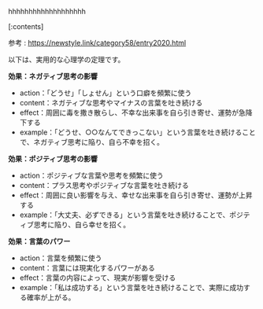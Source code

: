 

hhhhhhhhhhhhhhhhhhh
    
[:contents]

参考 : https://newstyle.link/category58/entry2020.html

以下は、実用的な心理学の定理です。

**効果：ネガティブ思考の影響**
- action：「どうせ」「しょせん」という口癖を頻繁に使う
- content：ネガティブな思考やマイナスの言葉を吐き続ける
- effect：周囲に毒を撒き散らし、不幸な出来事を自ら引き寄せ、運勢が急降下する
- example：「どうせ、○○なんてできっこない」という言葉を吐き続けることで、ネガティブ思考に陥り、自ら不幸を招く。

**効果：ポジティブ思考の影響**
- action：ポジティブな言葉や思考を頻繁に使う
- content：プラス思考やポジティブな言葉を吐き続ける
- effect：周囲に良い影響を与え、幸せな出来事を自ら引き寄せ、運勢が上昇する
- example：「大丈夫、必ずできる」という言葉を吐き続けることで、ポジティブ思考に陥り、自ら幸せを招く。

**効果：言葉のパワー**
- action：言葉を頻繁に使う
- content：言葉には現実化するパワーがある
- effect：言葉の内容によって、現実が影響を受ける
- example：「私は成功する」という言葉を吐き続けることで、実際に成功する確率が上がる。

    
